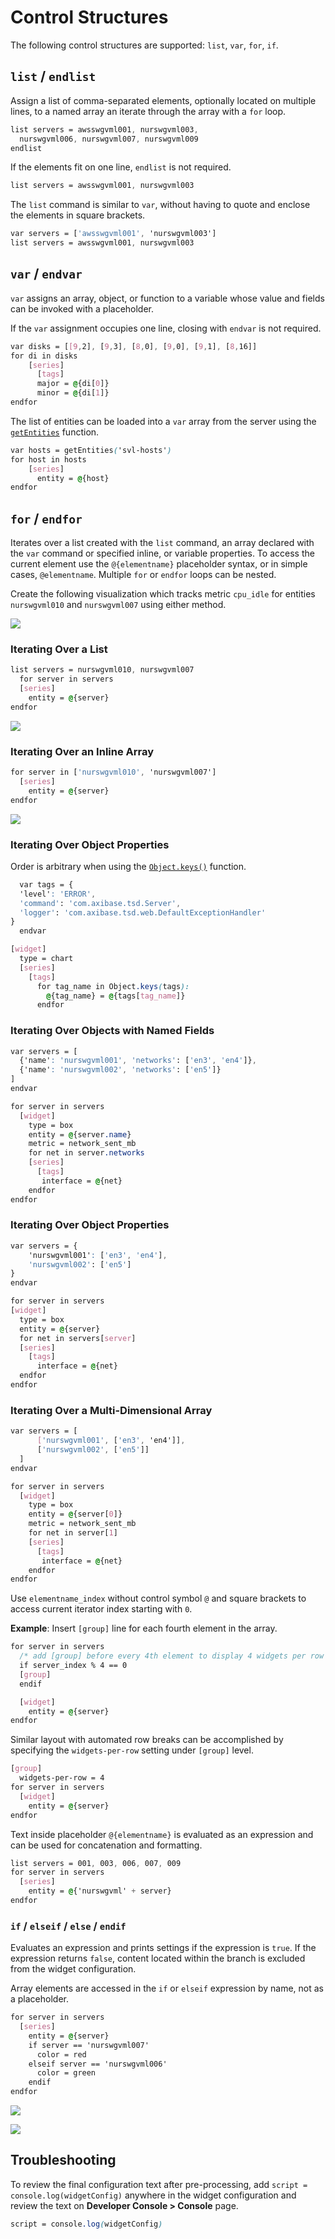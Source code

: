 # Control Structures

The following control structures are supported: `list`, `var`, `for`, `if`.

## `list` / `endlist`

Assign a list of comma-separated elements, optionally located on multiple lines, to a named array an iterate through the array with a `for` loop.

```css
list servers = awsswgvml001, nurswgvml003,
  nurswgvml006, nurswgvml007, nurswgvml009
endlist
```

If the elements fit on one line, `endlist` is not required.

```css
list servers = awsswgvml001, nurswgvml003
```

The `list` command is similar to `var`, without having to quote and enclose the elements in square brackets.

```css
var servers = ['awsswgvml001', 'nurswgvml003']
list servers = awsswgvml001, nurswgvml003
```

## `var` / `endvar`

`var` assigns an array, object, or function to a variable whose value and fields can be invoked with a placeholder.

If the `var` assignment occupies one line, closing with  `endvar` is not required.

```css
var disks = [[9,2], [9,3], [8,0], [9,0], [9,1], [8,16]]
for di in disks
    [series]
      [tags]
      major = @{di[0]}
      minor = @{di[1]}
endfor
```

The list of entities can be loaded into a `var` array from the server using the [`getEntities`](./functions.md#getEntities) function.

```css
var hosts = getEntities('svl-hosts')
for host in hosts
    [series]
      entity = @{host}
endfor
```

## `for` / `endfor`

Iterates over a list created with the `list` command, an array declared with the `var` command or specified inline, or variable properties. To access the current element use the `@{elementname}` placeholder syntax, or in simple cases, `@elementname`.
Multiple `for` or `endfor` loops can be nested.

Create the following visualization which tracks metric `cpu_idle` for entities `nurswgvml010` and `nurswgvml007` using either method.

![](./images/for-server-in-servers.png)

### Iterating Over a List

```css
list servers = nurswgvml010, nurswgvml007
  for server in servers
  [series]
    entity = @{server}
endfor
```

[![](./images/button.png)](https://apps.axibase.com/chartlab/554e7ab3)

### Iterating Over an Inline Array

```css
for server in ['nurswgvml010', 'nurswgvml007']
  [series]
    entity = @{server}
endfor
```

[![](./images/button.png)](https://apps.axibase.com/chartlab/081a08ee)

### Iterating Over Object Properties

 Order is arbitrary when using the [`Object.keys()`](https://developer.mozilla.org/en-US/docs/Web/JavaScript/Reference/Global_Objects/Object/keys) function.

```css
  var tags = {
  'level': 'ERROR',
  'command': 'com.axibase.tsd.Server',
  'logger': 'com.axibase.tsd.web.DefaultExceptionHandler'
}
  endvar

[widget]
  type = chart
  [series]
    [tags]
      for tag_name in Object.keys(tags):
        @{tag_name} = @{tags[tag_name]}
      endfor
```

### Iterating Over Objects with Named Fields

```css
var servers = [
  {'name': 'nurswgvml001', 'networks': ['en3', 'en4']},
  {'name': 'nurswgvml002', 'networks': ['en5']}
]
endvar

for server in servers
  [widget] 
    type = box
    entity = @{server.name}
    metric = network_sent_mb  
    for net in server.networks
    [series]
      [tags]
       interface = @{net}  
    endfor
endfor
```

### Iterating Over Object Properties

```css
var servers = {
    'nurswgvml001': ['en3', 'en4'],
    'nurswgvml002': ['en5']
}
endvar

for server in servers
[widget]
  type = box
  entity = @{server}
  for net in servers[server]
  [series]
    [tags]
      interface = @{net}  
  endfor
endfor
```

### Iterating Over a Multi-Dimensional Array

```css
var servers = [
      ['nurswgvml001', ['en3', 'en4']],
      ['nurswgvml002', ['en5']]
  ]
endvar

for server in servers
  [widget] 
    type = box
    entity = @{server[0]}
    metric = network_sent_mb  
    for net in server[1]
    [series]
      [tags]
       interface = @{net}  
    endfor
endfor
```

Use `elementname_index` without control symbol `@` and square brackets to access current iterator index starting with `0`.

**Example**: Insert `[group]` line for each fourth element in the array.

```css
for server in servers
  /* add [group] before every 4th element to display 4 widgets per row */
  if server_index % 4 == 0
  [group]
  endif

  [widget]
    entity = @{server}
endfor
```

Similar layout with automated row breaks can be accomplished by specifying the `widgets-per-row` setting under `[group]` level.

```css
[group]
  widgets-per-row = 4
for server in servers
  [widget]
    entity = @{server}
endfor
```

Text inside placeholder `@{elementname}` is evaluated as an expression and can be used for concatenation and formatting.

```css
list servers = 001, 003, 006, 007, 009
for server in servers
  [series]
    entity = @{'nurswgvml' + server}
endfor
```

### `if` / `elseif` / `else` / `endif`

Evaluates an expression and prints settings if the expression is `true`. If the expression returns `false`, content located within the branch is excluded from the widget configuration.

Array elements are accessed in the `if` or `elseif` expression by name, not as a placeholder.

```css
for server in servers
  [series]
    entity = @{server}
    if server == 'nurswgvml007'
      color = red
    elseif server == 'nurswgvml006'
      color = green
    endif
endfor
```

![](./images/if-elseif.png)

[![](./images/button.png)](https://apps.axibase.com/chartlab/2350236d)

## Troubleshooting

To review the final configuration text after pre-processing, add `script = console.log(widgetConfig)` anywhere in the widget configuration and review the text on **Developer Console > Console** page.

```css
script = console.log(widgetConfig)
```